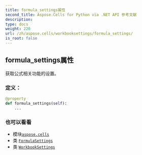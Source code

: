 ```yaml
---
title: formula_settings属性
second_title: Aspose.Cells for Python via .NET API 参考文献
description:
type: docs
weight: 220
url: /zh/aspose.cells/workbooksettings/formula_settings/
is_root: false
---
```

## formula_settings属性

获取公式相关功能的设置。
### 定义：
```python
@property
def formula_settings(self):
    ...
```

### 也可以看看
* 模块[`aspose.cells`](../../)
* 类 [`FormulaSettings`](/cells/python-net/zh/aspose.cells/formulasettings)
* 类 [`WorkbookSettings`](/cells/python-net/zh/aspose.cells/workbooksettings)
